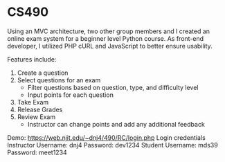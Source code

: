 # CS490

Using an MVC architecture, two other group members and I created an online exam system for a beginner level Python
course. As front-end developer, I utilized PHP cURL and JavaScript to better ensure usability. 

Features include: 
1. Create a question
2. Select questions for an exam
    - Filter questions based on question, type, and difficulty level
    - Input points for each question
3. Take Exam
4. Release Grades
5. Review Exam 
    - Instructor can change points and add any additional feedback
    
Demo: https://web.njit.edu/~dnj4/490/RC/login.php
      Login credentials
      Instructor Username: dnj4 Password: dev1234
      Student Username: mds39 Password: meet1234
    
